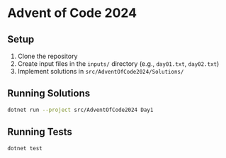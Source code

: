 # Advent of Code 2024

## Setup
1. Clone the repository
2. Create input files in the `inputs/` directory (e.g., `day01.txt`, `day02.txt`)
3. Implement solutions in `src/AdventOfCode2024/Solutions/`

## Running Solutions
```bash
dotnet run --project src/AdventOfCode2024 Day1
```

## Running Tests
```bash
dotnet test